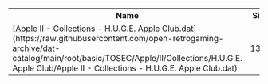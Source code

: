 <table>
<tr><th>Name</th><th>Size</th></tr>
<tr><td>
[Apple II - Collections - H.U.G.E. Apple Club.dat](https://raw.githubusercontent.com/open-retrogaming-archive/dat-catalog/main/root/basic/TOSEC/Apple/II/Collections/H.U.G.E. Apple Club/Apple II - Collections - H.U.G.E. Apple Club.dat)
</td><td>1306</td></tr>
</table>
